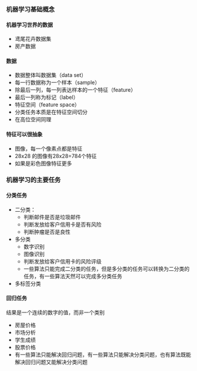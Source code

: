 ### 机器学习基础概念

#### 机器学习世界的数据

- 鸢尾花卉数据集
- 房产数据

#### 数据

- 数据整体叫数据集（data set）
- 每一行数据称为一个样本（sample）
- 除最后一列，每一列表达样本的一个特征（feature）
- 最后一列称为标记（label）
- 特征空间（feature space）
- 分类任务本质是在特征空间切分
- 在高位空间同理

#### 特征可以很抽象

- 图像，每一个像素点都是特征
- 28x28 的图像有28x28=784个特征
- 如果是彩色图像特征更多

### 机器学习的主要任务

#### 分类任务

- 二分类：
  - 判断邮件是否是垃圾邮件
  - 判断发放给客户信用卡是否有风险
  - 判断肿瘤是否是良性
- 多分类
  - 数字识别
  - 图像识别
  - 判断发放给客户信用卡的风险评级
  - 一些算法只能完成二分类的任务，但是多分类的任务可以转换为二分类的任务，有一些算法天然可以完成多分类任务
- 多标签分类

#### 回归任务

结果是一个连续的数字的值，而非一个类别

- 房屋价格
- 市场分析
- 学生成绩
- 股票价格
- 有一些算法只能解决回归问题，有一些算法只能解决分类问题，也有算法既能解决回归问题又能解决分类问题
